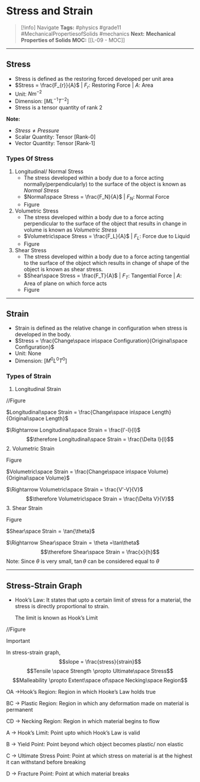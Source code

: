 # Stress and Strain

> [!info] Navigate
> **Tags:** #physics #grade11 #MechanicalPropertiesofSolids #mechanics
> **Next:** 
> **Mechanical Properties of Solids MOC:** [[L-09 - MOC]]

---
## Stress

- Stress is defined as the restoring forced developed per unit area
- $Stress = \frac{F_{r}}{A}$ | $F_r$: Restoring Force | $A$: Area
- Unit: $Nm^{− 2}$
- Dimension: $[ML^{-1}T^{-2}]$
- Stress is a tensor quantity of rank 2

**Note:**

- $Stress \neq Pressure$
- Scalar Quantity: Tensor [Rank-0]
- Vector Quantity: Tensor [Rank-1]

### Types Of Stress

1. Longitudinal/ Normal Stress
    - The stress developed within a body due to a force acting normally(perpendicularly) to the surface of the object is known as *Normal Stress*
    - $Normal\space Stress = \frac{F_N}{A}$ $|$ $F_N$: Normal Force
    - Figure
2. Volumetric Stress
    - The stress developed within a body due to a force acting perpendicular to the surface of the object that results in change in volume is known as *Volumetric Stress*
    - $Volumetric\space Stress = \frac{F_L}{A}$ | $F_L$: Force due to Liquid
    - Figure
3. Shear Stress
    - The stress developed within a body due to a force acting tangential to the surface of the object which results in change of shape of the object is known as shear stress.
    - $Shear\space Stress = \frac{F_T}{A}$ $|$ $F_T$: Tangential Force $|$ $A$: Area of plane on which force acts
    - Figure

---

## Strain

- Strain is defined as the relative change in configuration when stress is developed in the body.
- $Stress = \frac{Change\space in\space Configuration}{Original\space Configuration}$
- Unit: None
- Dimension: $[M^0L^0T^0]$

### Types of Strain

1. Longitudinal Strain

//Figure

$Longitudinal\space Strain = \frac{Change\space in\space Length}{Original\space Length}$

$\Rightarrow Longitudinal\space Strain = \frac{l'-l}{l}$
$$\therefore Longitudinal\space Strain = \frac{\Delta l}{l}$$
2. Volumetric Strain

Figure

$Volumetric\space Strain = \frac{Change\space in\space Volume}{Original\space Volume}$

$\Rightarrow Volumetric\space Strain = \frac{V'-V}{V}$
$$\therefore Volumetric\space Strain = \frac{\Delta V}{V}$$
3. Shear Strain

Figure

$Shear\space Strain = \tan{\theta}$

$\Rightarrow Shear\space Strain = \theta =\tan\theta$
$$\therefore Shear\space Strain = \frac{x}{h}$$
Note: Since $\theta$ is very small, $\tan{\theta}$ can be considered equal to $\theta$    

---

## Stress-Strain Graph

- Hook’s Law: It states that upto a certain limit of stress for a material, the stress is directly proportional to strain.
    
    The limit is known as Hook’s Limit
    

//Figure

> [!Important]
> In stress-strain graph, 
> $$slope = \frac{stress}{strain}$$
> $$Tensile \space Strength \propto Ultimate\space Stress$$
> $$Malleability \propto Extent\space of\space Necking\space Region$$

OA →Hook’s Region: Region in which Hooke’s Law holds true

BC → Plastic Region: Region in which any deformation made on material is permanent

CD → Necking Region: Region in which material begins to flow

A → Hook’s Limit: Point upto which Hook’s Law is valid

B → Yield Point: Point beyond which object becomes plastic/ non elastic

C → Ultimate Stress Point: Point at which stress on material is at the highest it can withstand before breaking

D → Fracture Point: Point at which material breaks